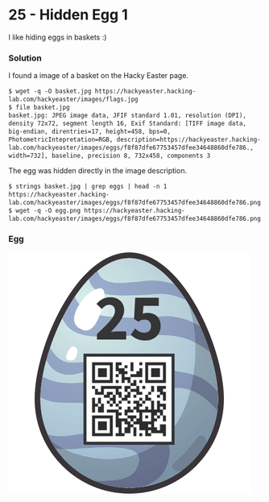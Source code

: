 # 25 - Hidden Egg 1

I like hiding eggs in baskets :)

### Solution

I found a image of a basket on the Hacky Easter page.

```
$ wget -q -O basket.jpg https://hackyeaster.hacking-lab.com/hackyeaster/images/flags.jpg
$ file basket.jpg 
basket.jpg: JPEG image data, JFIF standard 1.01, resolution (DPI), density 72x72, segment length 16, Exif Standard: [TIFF image data, big-endian, direntries=17, height=458, bps=0, PhotometricIntepretation=RGB, description=https://hackyeaster.hacking-lab.com/hackyeaster/images/eggs/f8f87dfe67753457dfee34648860dfe786., width=732], baseline, precision 8, 732x458, components 3
```

The egg was hidden directly in the image description.

```
$ strings basket.jpg | grep eggs | head -n 1
https://hackyeaster.hacking-lab.com/hackyeaster/images/eggs/f8f87dfe67753457dfee34648860dfe786.png
$ wget -q -O egg.png https://hackyeaster.hacking-lab.com/hackyeaster/images/eggs/f8f87dfe67753457dfee34648860dfe786.png
```

### Egg

![egg.png](files/egg.png "egg.png")
